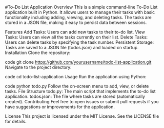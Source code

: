 #To-Do List Application
Overview
This is a simple command-line To-Do List application built in Python. It allows users to manage their tasks with basic functionality including adding, viewing, and deleting tasks. The tasks are stored in a JSON file, making it easy to persist data between sessions.

Features
Add Tasks: Users can add new tasks to their to-do list.
View Tasks: Users can view all the tasks currently on their list.
Delete Tasks: Users can delete tasks by specifying the task number.
Persistent Storage: Tasks are saved to a JSON file (todos.json) and loaded on startup.
Installation
Clone the repository:

 code
git clone https://github.com/yourusername/todo-list-application.git
Navigate to the project directory:

 code
cd todo-list-application
Usage
Run the application using Python:

 code
python todo.py
Follow the on-screen menu to add, view, or delete tasks.
File Structure
todo.py: The main script that implements the to-do list application.
todos.json: The file where tasks are stored (automatically created).
Contributing
Feel free to open issues or submit pull requests if you have suggestions or improvements for the application.

License
This project is licensed under the MIT License. See the LICENSE file for details.
